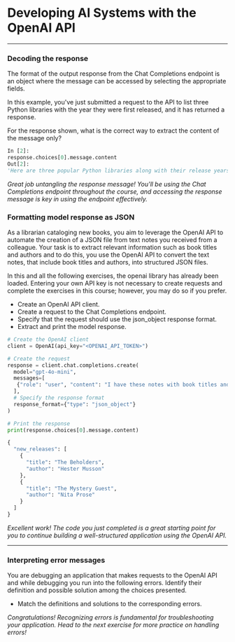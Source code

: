 # Developing AI Systems with the OpenAI API
---
### Decoding the response
The format of the output response from the Chat Completions endpoint is an object where the message can be accessed by selecting the appropriate fields.

In this example, you've just submitted a request to the API to list three Python libraries with the year they were first released, and it has returned a response.

For the response shown, what is the correct way to extract the content of the message only?
```Python
In [2]:
response.choices[0].message.content
Out[2]:
'Here are three popular Python libraries along with their release years:\n\n1. **NumPy**: First released in 2006.\n2. **Pandas**: First released in 2008.\n3. **Matplotlib**: First released in 2003.\n\nThese libraries have become fundamental tools for data analysis and scientific computing in Python.'
```

*Great job untangling the response message! You'll be using the Chat Completions endpoint throughout the course, and accessing the response message is key in using the endpoint effectively.*

### Formatting model response as JSON
As a librarian cataloging new books, you aim to leverage the OpenAI API to automate the creation of a JSON file from text notes you received from a colleague. Your task is to extract relevant information such as book titles and authors and to do this, you use the OpenAI API to convert the text notes, that include book titles and authors, into structured JSON files.

In this and all the following exercises, the openai library has already been loaded. Entering your own API key is not necessary to create requests and complete the exercises in this course; however, you may do so if you prefer.
* Create an OpenAI API client.
* Create a request to the Chat Completions endpoint.
* Specify that the request should use the json_object response format.
* Extract and print the model response.
```python
# Create the OpenAI client
client = OpenAI(api_key="<OPENAI_API_TOKEN>")

# Create the request
response = client.chat.completions.create(
  model="gpt-4o-mini",
  messages=[
   {"role": "user", "content": "I have these notes with book titles and authors: New releases this week! The Beholders by Hester Musson, The Mystery Guest by Nita Prose. Please organize the titles and authors in a json file."}
  ],
  # Specify the response format
  response_format={"type": "json_object"}
)

# Print the response
print(response.choices[0].message.content)
```
```python 
{
  "new_releases": [
    {
      "title": "The Beholders",
      "author": "Hester Musson"
    },
    {
      "title": "The Mystery Guest",
      "author": "Nita Prose"
    }
  ]
}
```
*Excellent work! The code you just completed is a great starting point for you to continue building a well-structured application using the OpenAI API.*

---
### Interpreting error messages
You are debugging an application that makes requests to the OpenAI API and while debugging you run into the following errors. Identify their definition and possible solution among the choices presented.
* Match the definitions and solutions to the corresponding errors.

*Congratulations! Recognizing errors is fundamental for troubleshooting your application. Head to the next exercise for more practice on handling errors!*
